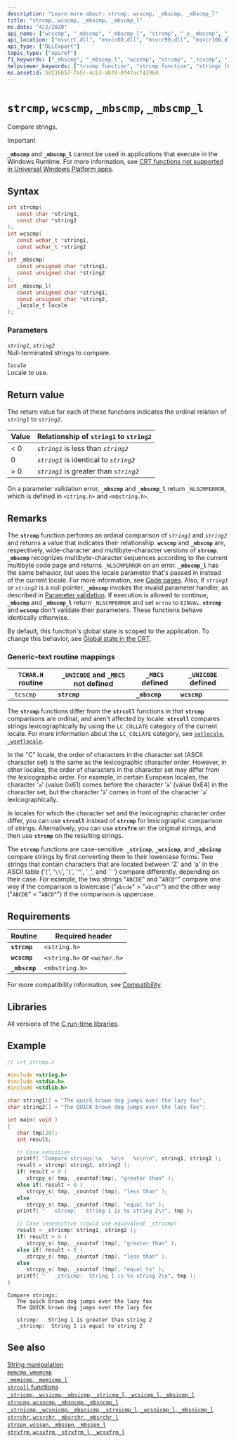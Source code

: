 ```yaml
---
description: "Learn more about: strcmp, wcscmp, _mbscmp, _mbscmp_l"
title: "strcmp, wcscmp, _mbscmp, _mbscmp_l"
ms.date: "4/2/2020"
api_name: ["wcscmp", "_mbscmp", "_mbscmp_l", "strcmp", "_o__mbscmp", "_o__mbscmp_l"]
api_location: ["msvcrt.dll", "msvcr80.dll", "msvcr90.dll", "msvcr100.dll", "msvcr100_clr0400.dll", "msvcr110.dll", "msvcr110_clr0400.dll", "msvcr120.dll", "msvcr120_clr0400.dll", "ntdll.dll", "ucrtbase.dll", "api-ms-win-crt-multibyte-l1-1-0.dll", "api-ms-win-crt-string-l1-1-0.dll", "ntoskrnl.exe"]
api_type: ["DLLExport"]
topic_type: ["apiref"]
f1_keywords: ["_mbscmp", "_mbscmp_l", "wcscmp", "strcmp", "_tcscmp", "_ftcscmp"]
helpviewer_keywords: ["tcscmp function", "strcmp function", "strings [C++], comparing", "mbscmp function", "string comparison [C++]", "_mbscmp function", "_mbscmp_l function", "wcscmp function", "_tcscmp function", "_ftcscmp function", "ftcscmp function"]
ms.assetid: 5d216b57-7a5c-4cb3-abf0-0f4facf4396d
---
```

# `strcmp`, `wcscmp`, `_mbscmp`, `_mbscmp_l`

Compare strings.

> [!IMPORTANT]
> **`_mbscmp`** and **`_mbscmp_l`** cannot be used in applications that execute in the Windows Runtime. For more information, see [CRT functions not supported in Universal Windows Platform apps](../../cppcx/crt-functions-not-supported-in-universal-windows-platform-apps.md).

## Syntax

```C
int strcmp(
   const char *string1,
   const char *string2
);
int wcscmp(
   const wchar_t *string1,
   const wchar_t *string2
);
int _mbscmp(
   const unsigned char *string1,
   const unsigned char *string2
);
int _mbscmp_l(
   const unsigned char *string1,
   const unsigned char *string2,
   _locale_t locale
);
```

### Parameters

*`string1`*, *`string2`*\
Null-terminated strings to compare.

*`locale`*\
Locale to use.

## Return value

The return value for each of these functions indicates the ordinal relation of *`string1`* to *`string2`*.

| Value | Relationship of `string1` to `string2` |
|---|---|
| < 0 | *`string1`* is less than *`string2`* |
| 0 | *`string1`* is identical to *`string2`* |
| > 0 | *`string1`* is greater than *`string2`* |

On a parameter validation error, **`_mbscmp`** and **`_mbscmp_l`** return `_NLSCMPERROR`, which is defined in `<string.h>` and `<mbstring.h>`.

## Remarks

The **`strcmp`** function performs an ordinal comparison of *`string1`* and *`string2`* and returns a value that indicates their relationship. **`wcscmp`** and **`_mbscmp`** are, respectively, wide-character and multibyte-character versions of **`strcmp`**. **`_mbscmp`** recognizes multibyte-character sequences according to the current multibyte code page and returns `_NLSCMPERROR` on an error. **`_mbscmp_l`** has the same behavior, but uses the locale parameter that's passed in instead of the current locale. For more information, see [Code pages](../code-pages.md). Also, if *`string1`* or *`string2`* is a null pointer, **`_mbscmp`** invokes the invalid parameter handler, as described in [Parameter validation](../parameter-validation.md). If execution is allowed to continue, **`_mbscmp`** and **`_mbscmp_l`** return `_NLSCMPERROR` and set `errno` to `EINVAL`. **`strcmp`** and **`wcscmp`** don't validate their parameters. These functions behave identically otherwise.

By default, this function's global state is scoped to the application. To change this behavior, see [Global state in the CRT](../global-state.md).

### Generic-text routine mappings

| `TCHAR.H` routine | `_UNICODE` and `_MBCS` not defined | `_MBCS` defined | `_UNICODE` defined |
|---|---|---|---|
| `_tcscmp` | **`strcmp`** | **`_mbscmp`** | **`wcscmp`** |

The **`strcmp`** functions differ from the **`strcoll`** functions in that **`strcmp`** comparisons are ordinal, and aren't affected by locale. **`strcoll`** compares strings lexicographically by using the `LC_COLLATE` category of the current locale. For more information about the `LC_COLLATE` category, see [`setlocale`, `_wsetlocale`](setlocale-wsetlocale.md).

In the "C" locale, the order of characters in the character set (ASCII character set) is the same as the lexicographic character order. However, in other locales, the order of characters in the character set may differ from the lexicographic order. For example, in certain European locales, the character '`a`' (value 0x61) comes before the character '`ä`' (value 0xE4) in the character set, but the character '`ä`' comes in front of the character '`a`' lexicographically.

In locales for which the character set and the lexicographic character order differ, you can use **`strcoll`** instead of **`strcmp`** for lexicographic comparison of strings. Alternatively, you can use **`strxfrm`** on the original strings, and then use **`strcmp`** on the resulting strings.

The **`strcmp`** functions are case-sensitive. **`_stricmp`**, **`_wcsicmp`**, and **`_mbsicmp`** compare strings by first converting them to their lowercase forms. Two strings that contain characters that are located between 'Z' and 'a' in the ASCII table ('`[`', '`\\`', '`]`', '`^`', '`_`', and '`` ` ``') compare differently, depending on their case. For example, the two strings "`ABCDE`" and "`ABCD^`" compare one way if the comparison is lowercase ("`abcde`" > "`abcd^`") and the other way ("`ABCDE`" < "`ABCD`^") if the comparison is uppercase.

## Requirements

| Routine | Required header |
|---|---|
| **`strcmp`** | `<string.h>` |
| **`wcscmp`** | `<string.h>` or `<wchar.h>` |
| **`_mbscmp`** | `<mbstring.h>` |

For more compatibility information, see [Compatibility](../compatibility.md).

## Libraries

All versions of the [C run-time libraries](../crt-library-features.md).

## Example

```C
// crt_strcmp.c

#include <string.h>
#include <stdio.h>
#include <stdlib.h>

char string1[] = "The quick brown dog jumps over the lazy fox";
char string2[] = "The QUICK brown dog jumps over the lazy fox";

int main( void )
{
   char tmp[20];
   int result;

   // Case sensitive
   printf( "Compare strings:\n   %s\n   %s\n\n", string1, string2 );
   result = strcmp( string1, string2 );
   if( result > 0 )
      strcpy_s( tmp, _countof(tmp), "greater than" );
   else if( result < 0 )
      strcpy_s( tmp, _countof (tmp), "less than" );
   else
      strcpy_s( tmp, _countof (tmp), "equal to" );
   printf( "   strcmp:   String 1 is %s string 2\n", tmp );

   // Case insensitive (could use equivalent _stricmp)
   result = _stricmp( string1, string2 );
   if( result > 0 )
      strcpy_s( tmp, _countof (tmp), "greater than" );
   else if( result < 0 )
      strcpy_s( tmp, _countof (tmp), "less than" );
   else
      strcpy_s( tmp, _countof (tmp), "equal to" );
   printf( "   _stricmp:  String 1 is %s string 2\n", tmp );
}
```

```Output
Compare strings:
   The quick brown dog jumps over the lazy fox
   The QUICK brown dog jumps over the lazy fox

   strcmp:   String 1 is greater than string 2
   _stricmp:  String 1 is equal to string 2
```

## See also

[String manipulation](../string-manipulation-crt.md)\
[`memcmp`, `wmemcmp`](memcmp-wmemcmp.md)\
[`_memicmp`, `_memicmp_l`](memicmp-memicmp-l.md)\
[`strcoll` functions](../strcoll-functions.md)\
[`_stricmp`, `_wcsicmp`, `_mbsicmp`, `_stricmp_l`, `_wcsicmp_l`, `_mbsicmp_l`](stricmp-wcsicmp-mbsicmp-stricmp-l-wcsicmp-l-mbsicmp-l.md)\
[`strncmp`, `wcsncmp`, `_mbsncmp`, `_mbsncmp_l`](strncmp-wcsncmp-mbsncmp-mbsncmp-l.md)\
[`_strnicmp`, `_wcsnicmp`, `_mbsnicmp`, `_strnicmp_l`, `_wcsnicmp_l`, `_mbsnicmp_l`](strnicmp-wcsnicmp-mbsnicmp-strnicmp-l-wcsnicmp-l-mbsnicmp-l.md)\
[`strrchr`, `wcsrchr`, `_mbsrchr`, `_mbsrchr_l`](strrchr-wcsrchr-mbsrchr-mbsrchr-l.md)\
[`strspn`, `wcsspn`, `_mbsspn`, `_mbsspn_l`](strspn-wcsspn-mbsspn-mbsspn-l.md)\
[`strxfrm`, `wcsxfrm`, `_strxfrm_l`, `_wcsxfrm_l`](strxfrm-wcsxfrm-strxfrm-l-wcsxfrm-l.md)
